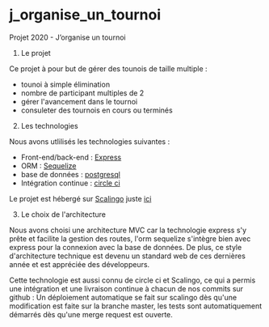 # j_organise_un_tournoi
Projet 2020 - J’organise un tournoi

1. Le projet

Ce projet à pour but de gérer des tounois de taille multiple : 
* tounoi à simple élimination
* nombre de participant multiples de 2
* gérer l'avancement dans le tournoi
* consuleter des tournois en cours ou terminés

2. Les technologies

Nous avons utlilisés les technologies suivantes :
* Front-end/back-end : [Express](http://expressjs.com/)
* ORM : [Sequelize](https://sequelize.org/)
* base de données : [postgresql](https://www.postgresql.org/)
* Intégration continue : [circle ci](https://circleci.com/)

Le projet est hébergé sur [Scalingo](https://scalingo.com/fr) juste [ici](https://j-organise-un-tournoi.osc-fr1.scalingo.io/)

3. Le choix de l'architecture

Nous avons choisi une architecture MVC car la technologie express s'y prête et facilite la gestion des routes, l'orm sequelize s'intègre bien avec express pour la connexion avec la base de données.
De plus, ce style d'architecture technique est devenu un standard web de ces dernières année et est appréciée des développeurs. 

Cette technologie est aussi connu de circle ci et Scalingo, ce qui a permis une intégration et une livraison continue à chacun de nos commits sur github : Un déploiement automatique se fait sur scalingo dès qu'une modification est faite sur la branche master, les tests sont automatiquement démarrés dès qu'une merge request est ouverte.